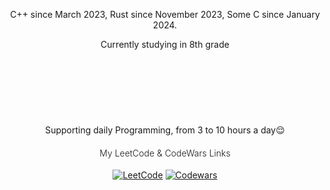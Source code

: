 <section>
  <p align="center">C++ since March 2023, Rust since November 2023, Some C since January 2024.</p>
  <p align="center">Currently studying in 8th grade</p>
</section>

<p></p>
<p align="center" style="margin-top: 120px;"><em4>Supporting daily Programming, from 3 to 10 hours a day😌<em4></p>

<div align="center">
  <h4 style="font-weight: 300;"><em1>My LeetCode & CodeWars Links</em1></h4>
  <p align="center">
    <a href="https://www.leetcode.com/marktyrkba/"><img src="https://img.shields.io/badge/LeetCode-000000?style=for-the-badge&logo=LeetCode&logoColor=#d16c06" alt="LeetCode"></a>
    <a href="https://www.codewars.com/users/marktyrkba"><img src="https://img.shields.io/badge/Codewars-B1361E?style=for-the-badge&logo=codewars&logoColor=grey" alt="Codewars"></a>
  </p>
</div>
